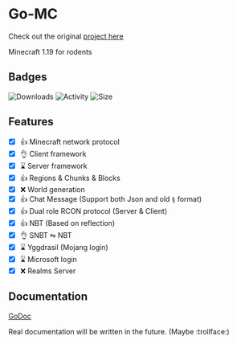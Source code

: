 # Go-MC

Check out the original [project here](https://github.com/Tnze/go-mc)

Minecraft 1.19 for rodents

## Badges
![Downloads](https://img.shields.io/github/downloads/Edouard127/go-mc/total)
![Activity](https://img.shields.io/github/commit-activity/w/Edouard127/go-mc)
![Size](https://img.shields.io/github/languages/code-size/Edouard127/go-mc)

## Features

- [x] 👍 Minecraft network protocol
- [x] 👌 Client framework
- [x] ⌛ Server framework
- [x] 👍 Regions & Chunks & Blocks
- [x] ❌ World generation
- [x] 👍 Chat Message (Support both Json and old `§` format)
- [x] 👍 Dual role RCON protocol (Server & Client)
- [x] 👍 NBT (Based on reflection)
- [x] 👌 SNBT ⇋ NBT
- [x] ⌛ Yggdrasil (Mojang login)
- [x] ⌛ Microsoft login
- [x] ❌ Realms Server

## Documentation

[GoDoc](https://pkg.go.dev/github.com/Edouard127/go-mc?tab=doc)

Real documentation will be written in the future. (Maybe :trollface:)
